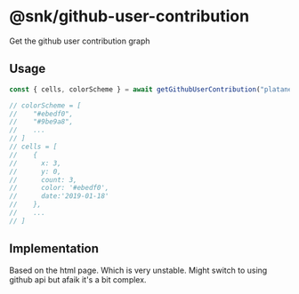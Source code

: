 # @snk/github-user-contribution

Get the github user contribution graph

## Usage

```js
const { cells, colorScheme } = await getGithubUserContribution("platane");

// colorScheme = [
//    "#ebedf0",
//    "#9be9a8",
//    ...
// ]
// cells = [
//    {
//      x: 3,
//      y: 0,
//      count: 3,
//      color: '#ebedf0',
//      date:'2019-01-18'
//    },
//    ...
// ]
```

## Implementation

Based on the html page. Which is very unstable. Might switch to using github api but afaik it's a bit complex.
